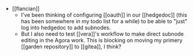 - [[flancian]]
    - I've been thinking of configuring [[oauth]] in our [[hedgedoc]] (this has been somewhere in my todo list for a while) to be able to "just" log into hedgedoc to add subnodes.
    - But I also need to test [[vera]]'s workflow to make direct subnode editing in the Agora work. This is blocking on moving my primery [[garden repository]] to [[gitea]], I think?